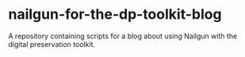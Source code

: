 nailgun-for-the-dp-toolkit-blog
===============================

A repository containing scripts for a blog about using Nailgun with the digital preservation toolkit. 
